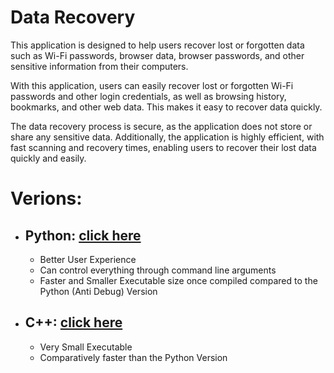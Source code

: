 # Data Recovery

This application is designed to help users recover lost or forgotten data such as Wi-Fi passwords, browser data, browser passwords, and other sensitive information from their computers.

With this application, users can easily recover lost or forgotten Wi-Fi passwords and other login credentials, as well as browsing history, bookmarks, and other web data. This makes it easy to recover data quickly.

The data recovery process is secure, as the application does not store or share any sensitive data. Additionally, the application is highly efficient, with fast scanning and recovery times, enabling users to recover their lost data quickly and easily.

# Verions:

- ## Python: [click here](https://github.com/hirusha-adi/Data-Recovery/tree/python)

  - Better User Experience
  - Can control everything through command line arguments
  - Faster and Smaller Executable size once compiled compared to the Python (Anti Debug) Version

- ## C++: [click here](https://github.com/hirusha-adi/Data-Recovery/tree/c++)

  - Very Small Executable
  - Comparatively faster than the Python Version
